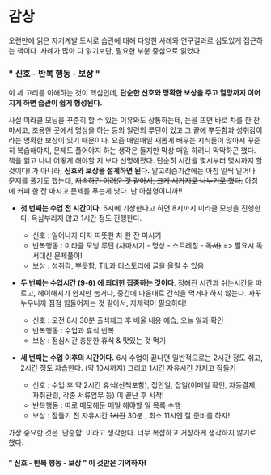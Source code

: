 

# 감상

오랜만에 읽은 자기계발 도서로 습관에 대해 다양한 사례와 연구결과로 심도있게 접근하는 책이다. 사례가 많아 다 읽기보단, 필요한 부분 중심으로 읽었다.

### " 신호 - 반복 행동  - 보상 "

이 세 고리를 이해하는 것이 핵심인데, **단순한 신호와 명확한 보상을 주고 열망까지 이어지게 하면 습관이 쉽게 형성된다.**

사실 미라클 모닝을 꾸준히 할 수 있는 이유와도 상통하는데, 눈을 뜨면 바로 차를 한 잔 마시고, 조용한 곳에서 명상을 하는 등의 일련의 루틴이 있고 그 끝에 뿌듯함과 성취감이라는 명확한 보상이 있기 때문이다.  요즘 매일매일 새롭게 배우는 지식들이 많아서 꾸준히 복습해야지, 문제도 풀어야지 하는 생각은 들지만 막상 매일 하려니 막막하곤 했다. 책을 읽고 나니 어떻게 해야할 지 보다 선명해졌다. 단순히 시간을 몇시부터 몇시까지 할것이다! 가 아니라, **신호와 보상을 설계하면 된다.** 알고리즘기간에는 아침 일찍 일어나 문제를 풀기도 했는데, ~~지속하긴 어려운 것 같아서, 크게 세가지로 나누기로 했다.~~ 아침에 커피 한 잔 마시고 문제를 푸는게 낫다. 난 아침형이니까!!



- **첫 번째는 수업 전 시간이다.** 6시에 기상한다고 하면 8시까지 미라클 모닝을 진행한다. 욕심부리지 않고 1시간 정도 진행한다.
  - 신호 : 일어나자 마자 따뜻한 차 한 잔 마시기
  - 반복행동 : 미라클 모닝 루틴 (차마시기 - 명상 - 스트레칭 - ~~독서)~~ => 필요시 독서대신 문제풀이!
  - 보상 : 성취감, 뿌듯함, TIL과 티스토리에 글을 올릴 수 있음

  
  
- **두 번째는 수업시간 (9-6) 에 최대한 집중하는 것이다**. 정해진 시간과 쉬는시간을 따르고, 헤이해지기 쉽지만 눕거나, 중간에 마음대로 간식을 먹거나 하지 않는다. 자꾸 누우니까 점점 힘들어지는 것 같아서, 자제력이 필요하다!

  - 신호 : 오전 8시 30분 출석체크 후 배울 내용 예습, 오늘 일과 확인
  - 반복행동 : 수업과 휴식 반복
  - 보상 : 점심시간 충분한 휴식 & 맛있는 것 먹기 

  

- **세 번째는 수업 이후의 시간이다.** 6시 수업이 끝나면 일반적으로는 2시간 정도 쉬고, 2시간 정도 자습한다. (약 10시까지) 그리고 1시간 자유시간 가지고 잠들기

  - 신호 : 수업 후 약 2시간 휴식(산책포함), 집안일, 잡일(이메일 확인, 자동결제, 자취관련, 각종 서류업무 등) 이 끝난 후 시작!
  - 반복행동 : 따로 메모해둔 매일 해야할 일 목록 수행
  - 보상 : 잠들기 전 자유시간 ~~1시간~~ 30분 , 최소 11시엔 잘 준비를 하자!

  

가장 중요한 것은 '단순함' 이라고 생각한다. 너무 복잡하고 거창하게 생각하지 않기로 했다.

#### **" 신호 - 반복 행동  - 보상 "** 이 것만은 기억하자!


